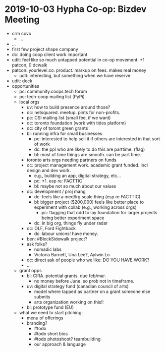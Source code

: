 # 2019-10-03 Hypha Co-op: Bizdev Meeting

- crm covo
	- …
- …
- first few project shape company
- dc: doing coop client work important
- udit: feel like so much untapped potential in co-op movement. +1 patcon, 0 dcwalk
- patcon: yourlevel.co. product. markup on fees. makes real money
	- udit: interesting, but something when we have reserve
- udit: deck
- opportunities
	- pc: community.coops.tech forum
	- pc: tech-coop mailing list (PyPi)
	- local orgs
		- uv: how to build presence around those?
		- dc: netsquared. meetup. pints for non-profits.
		- pc: CSI mailing list (small fee, if we want)
		- dc: toronto foundation (work with tides platform)
		- dc: city of toront green grants
		- bl: running infra for small businesses.
			- pc: interested to help sell it if others are interested in that sort of work
			- dc: the ppl who are likely to do this are parttime. (flag)
			- bl: most of time things are smooth. can be part time.
		- toronto arts orgs needing partners on funds
		- dc: project management work. academic grant funded. incl design and dev work.
			- e.g., building an app, digital strategy, etc…
			- pc: +1. esp re: FACTTIC
			- bl: maybe not so much about our values
		- dc: development / proj mang
			- dc: feels like a med/lrg scale thing (esp re FACTTIC)
			- bl: bigger project ($200,000) feels like better place to experiment with collab (e.g., working across orgs)
				- pc: flagging that odd to lay foundation for larger projects being better experiment space
			- dc: in big org, things fly under radar
		- dc: OLF, Ford Fightback
			- dc: labour unions! have money.
		- ben: #BlockSidewalk project?
		- ask folks?
			- nomadic labs
			- Victoria Barnett, Una Lee?, Aylwin Lo
		- dc: direct ask of people who we like: DO YOU HAVE WORK?
		- …
	- grant opps
		- bl: CIRA. potential grants. due feb/mar.
			- no money before June. so prob not in timeframe.
		- uv: digital strategy fund (canadian council of arts)
			- model where tapped as partner on a grant someone else submits
			- arts organization working on this!!
		- bl: prototype fund (EU)
	- what we need to start pitching:
		- menu of offerings
		- branding?
			- #todo 
			- #todo short bios
			- #todo photoshoot? teambuilding
			- our approach & language